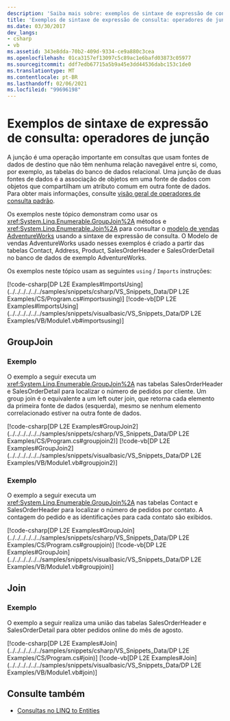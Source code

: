 ```yaml
---
description: 'Saiba mais sobre: exemplos de sintaxe de expressão de consulta: operadores de junção'
title: 'Exemplos de sintaxe de expressão de consulta: operadores de junção'
ms.date: 03/30/2017
dev_langs:
- csharp
- vb
ms.assetid: 343e8dda-70b2-409d-9334-ce9a880c3cea
ms.openlocfilehash: 01ca3157ef13097c5c89ac1e6bafd03873c05977
ms.sourcegitcommit: ddf7edb67715a5b9a45e3dd44536dabc153c1de0
ms.translationtype: MT
ms.contentlocale: pt-BR
ms.lasthandoff: 02/06/2021
ms.locfileid: "99696198"
---
```

# <a name="query-expression-syntax-examples-join-operators"></a>Exemplos de sintaxe de expressão de consulta: operadores de junção

A junção é uma operação importante em consultas que usam fontes de dados de destino que não têm nenhuma relação navegável entre si, como, por exemplo, as tabelas do banco de dados relacional. Uma junção de duas fontes de dados é a associação de objetos em uma fonte de dados com objetos que compartilham um atributo comum em outra fonte de dados. Para obter mais informações, consulte [visão geral de operadores de consulta padrão](/previous-versions/visualstudio/visual-studio-2013/bb397896(v=vs.120)).  
  
 Os exemplos neste tópico demonstram como usar os <xref:System.Linq.Enumerable.GroupJoin%2A> métodos e <xref:System.Linq.Enumerable.Join%2A> para consultar o [modelo de vendas AdventureWorks](https://github.com/Microsoft/sql-server-samples/releases/tag/adventureworks) usando a sintaxe de expressão de consulta. O Modelo de vendas AdventureWorks usado nesses exemplos é criado a partir das tabelas Contact, Address, Product, SalesOrderHeader e SalesOrderDetail no banco de dados de exemplo AdventureWorks.  
  
 Os exemplos neste tópico usam as seguintes `using` / `Imports` instruções:  
  
 [!code-csharp[DP L2E Examples#ImportsUsing](../../../../../../samples/snippets/csharp/VS_Snippets_Data/DP L2E Examples/CS/Program.cs#importsusing)]
 [!code-vb[DP L2E Examples#ImportsUsing](../../../../../../samples/snippets/visualbasic/VS_Snippets_Data/DP L2E Examples/VB/Module1.vb#importsusing)]  
  
## <a name="groupjoin"></a>GroupJoin  
  
### <a name="example"></a>Exemplo  

 O exemplo a seguir executa um <xref:System.Linq.Enumerable.GroupJoin%2A> nas tabelas SalesOrderHeader e SalesOrderDetail para localizar o número de pedidos por cliente. Um group join é o equivalente a um left outer join, que retorna cada elemento da primeira fonte de dados (esquerda), mesmo se nenhum elemento correlacionado estiver na outra fonte de dados.  
  
 [!code-csharp[DP L2E Examples#GroupJoin2](../../../../../../samples/snippets/csharp/VS_Snippets_Data/DP L2E Examples/CS/Program.cs#groupjoin2)]
 [!code-vb[DP L2E Examples#GroupJoin2](../../../../../../samples/snippets/visualbasic/VS_Snippets_Data/DP L2E Examples/VB/Module1.vb#groupjoin2)]  
  
### <a name="example"></a>Exemplo  

 O exemplo a seguir executa um <xref:System.Linq.Enumerable.GroupJoin%2A> nas tabelas Contact e SalesOrderHeader para localizar o número de pedidos por contato. A contagem do pedido e as identificações para cada contato são exibidos.  
  
 [!code-csharp[DP L2E Examples#GroupJoin](../../../../../../samples/snippets/csharp/VS_Snippets_Data/DP L2E Examples/CS/Program.cs#groupjoin)]
 [!code-vb[DP L2E Examples#GroupJoin](../../../../../../samples/snippets/visualbasic/VS_Snippets_Data/DP L2E Examples/VB/Module1.vb#groupjoin)]  
  
## <a name="join"></a>Join  
  
### <a name="example"></a>Exemplo  

 O exemplo a seguir realiza uma união das tabelas SalesOrderHeader e SalesOrderDetail para obter pedidos online do mês de agosto.  
  
 [!code-csharp[DP L2E Examples#Join](../../../../../../samples/snippets/csharp/VS_Snippets_Data/DP L2E Examples/CS/Program.cs#join)]
 [!code-vb[DP L2E Examples#Join](../../../../../../samples/snippets/visualbasic/VS_Snippets_Data/DP L2E Examples/VB/Module1.vb#join)]  
  
## <a name="see-also"></a>Consulte também

- [Consultas no LINQ to Entities](queries-in-linq-to-entities.md)
